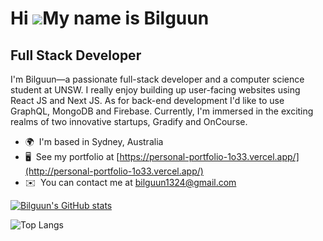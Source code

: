 Hi ![](https://user-images.githubusercontent.com/18350557/176309783-0785949b-9127-417c-8b55-ab5a4333674e.gif)My name is Bilguun
===============================================================================================================================

Full Stack Developer
--------------------

I'm Bilguun—a passionate full-stack developer and a computer science student at UNSW. I really enjoy building up user-facing websites using React JS and Next JS. As for back-end development I'd like to use GraphQL, MongoDB and Firebase. Currently, I'm immersed in the exciting realms of two innovative startups, Gradify and OnCourse.

*   🌍  I'm based in Sydney, Australia
*   🖥️  See my portfolio at [https://personal-portfolio-1o33.vercel.app/](http://personal-portfolio-1o33.vercel.app/)
*   ✉️  You can contact me at [bilguun1324@gmail.com](mailto:bilguun1324@gmail.com)


[![Bilguun's GitHub stats](https://github-readme-stats.vercel.app/api?username=Bilguun1324&hide=contribs,stars&theme=transparent&show_icons=true&show=prs_merged_percentage&rank_icon=github)](https://github.com/Bilguun1324/github-readme-stats)

![Top Langs](https://github-readme-stats.vercel.app/api/top-langs/?username=Bilguun1324&theme=transparent)
